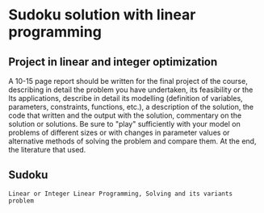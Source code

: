 # Sudoku solution with linear programming

## Project in linear and integer optimization

A 10-15 page report should be written for the final project of the course,
describing in detail the problem you have undertaken, its feasibility or the
Its applications, describe in detail its modelling (definition of variables,
parameters, constraints, functions, etc.), a description of the solution, the code that
written and the output with the solution, commentary on the solution or solutions. Be sure to
"play" sufficiently with your model on problems of different sizes or with
changes in parameter values or alternative methods of solving the problem
and compare them. At the end, the literature that
used.

## Sudoku 
```Presentation of the problem, modelling with
Linear or Integer Linear Programming, Solving and its variants
problem
